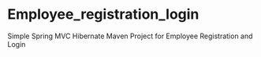 # Employee_registration_login
Simple Spring MVC Hibernate Maven Project for Employee Registration and Login 
